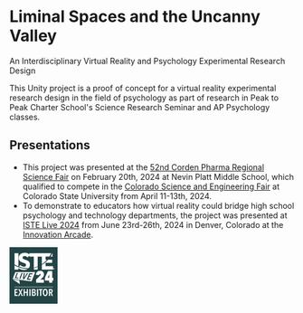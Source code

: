 # Liminal Spaces and the Uncanny Valley

An Interdisciplinary Virtual Reality and Psychology Experimental Research Design

This Unity project is a proof of concept for a virtual reality experimental research design in the field of psychology as part of research in Peak to Peak Charter School's Science Research Seminar and AP Psychology classes.

## Presentations
* This project was presented at the [52nd Corden Pharma Regional Science Fair](https://www.bvsd.org/parents-students/academics/bvsd-sponsored-events/science-fair) on February 20th, 2024 at Nevin Platt Middle School, which qualified to compete in the [Colorado Science and Engineering Fair](https://csef.natsci.colostate.edu/) at Colorado State University from April 11-13th, 2024.
* To demonstrate to educators how virtual reality could bridge high school psychology and technology departments, the project was presented at [ISTE Live 2024](https://conference.iste.org/2024/) from June 23rd-26th, 2024 in Denver, Colorado at the [Innovation Arcade](https://conference.iste.org/2024/program/innovationarcade.php).

<img src="images/ISTELive%2024%20Exhibitor%20Badge.jpg" alt="Iste Live 2024 Exhibitor Badge" style="height: 100px;">